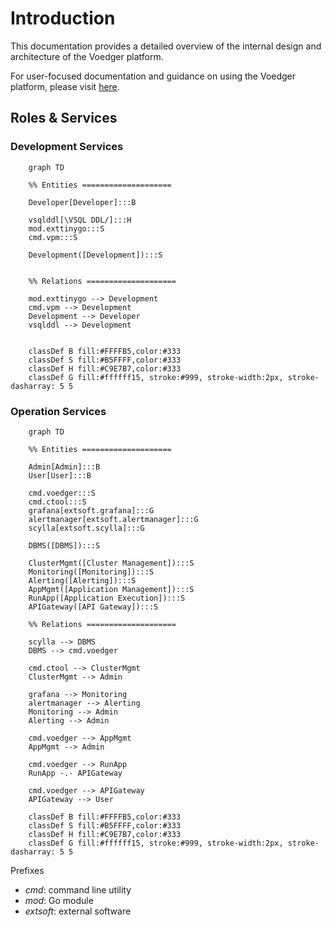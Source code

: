 # Introduction

This documentation provides a detailed overview of the internal design and architecture of the Voedger platform.

For user-focused documentation and guidance on using the Voedger platform, please visit [here](https://docs.voedger.io/).


## Roles & Services

### Development Services

```mermaid
    graph TD

    %% Entities ====================

    Developer[Developer]:::B

    vsqlddl[\VSQL DDL/]:::H  
    mod.exttinygo:::S
    cmd.vpm:::S

    Development([Development]):::S


    %% Relations ====================

    mod.exttinygo --> Development
    cmd.vpm --> Development
    Development --> Developer
    vsqlddl --> Development


    classDef B fill:#FFFFB5,color:#333
    classDef S fill:#B5FFFF,color:#333
    classDef H fill:#C9E7B7,color:#333
    classDef G fill:#ffffff15, stroke:#999, stroke-width:2px, stroke-dasharray: 5 5
```


### Operation Services

```mermaid
    graph TD

    %% Entities ====================

    Admin[Admin]:::B
    User[User]:::B

    cmd.voedger:::S
    cmd.ctool:::S  
    grafana[extsoft.grafana]:::G
    alertmanager[extsoft.alertmanager]:::G
    scylla[extsoft.scylla]:::G

    DBMS([DBMS]):::S
    
    ClusterMgmt([Cluster Management]):::S
    Monitoring([Monitoring]):::S
    Alerting([Alerting]):::S
    AppMgmt([Application Management]):::S  
    RunApp([Application Execution]):::S
    APIGateway([API Gateway]):::S

    %% Relations ====================

    scylla --> DBMS
    DBMS --> cmd.voedger

    cmd.ctool --> ClusterMgmt
    ClusterMgmt --> Admin

    grafana --> Monitoring
    alertmanager --> Alerting
    Monitoring --> Admin
    Alerting --> Admin

    cmd.voedger --> AppMgmt
    AppMgmt --> Admin

    cmd.voedger --> RunApp
    RunApp -.- APIGateway

    cmd.voedger --> APIGateway
    APIGateway --> User

    classDef B fill:#FFFFB5,color:#333
    classDef S fill:#B5FFFF,color:#333
    classDef H fill:#C9E7B7,color:#333
    classDef G fill:#ffffff15, stroke:#999, stroke-width:2px, stroke-dasharray: 5 5
```

Prefixes
- *cmd*: command line utility
- *mod*: Go module
- *extsoft*: external software